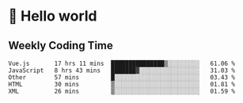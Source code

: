 # 🍻 Hello world

## Weekly Coding Time
<!--START_SECTION:waka-->

```text
Vue.js       17 hrs 11 mins  ███████████████▒░░░░░░░░░   61.06 %
JavaScript   8 hrs 43 mins   ███████▓░░░░░░░░░░░░░░░░░   31.03 %
Other        57 mins         █░░░░░░░░░░░░░░░░░░░░░░░░   03.43 %
HTML         30 mins         ▒░░░░░░░░░░░░░░░░░░░░░░░░   01.81 %
XML          26 mins         ▒░░░░░░░░░░░░░░░░░░░░░░░░   01.59 %
```

<!--END_SECTION:waka-->
